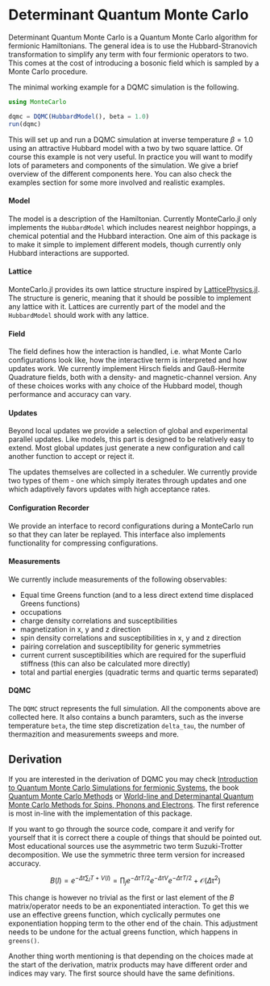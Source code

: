 # Determinant Quantum Monte Carlo

Determinant Quantum Monte Carlo is a Quantum Monte Carlo algorithm for fermionic Hamiltonians. The general idea is to use the Hubbard-Stranovich transformation to simplify any term with four fermionic operators to two. This comes at the cost of introducing a bosonic field which is sampled by a Monte Carlo procedure.

The minimal working example for a DQMC simulation is the following.

```julia
using MonteCarlo

dqmc = DQMC(HubbardModel(), beta = 1.0)
run(dqmc)
```

This will set up and run a DQMC simulation at inverse temperature $\beta = 1.0$ using an attractive Hubbard model with a two by two square lattice. Of course this example is not very useful. In practice you will want to modify lots of parameters and components of the simulation. We give a brief overview of the different components here. You can also check the examples section for some more involved and realistic examples.

#### Model

The model is a description of the Hamiltonian. Currently MonteCarlo.jl only implements the `HubbardModel` which includes nearest neighbor hoppings, a chemical potential and the Hubbard interaction. One aim of this package is to make it simple to implement different models, though currently only Hubbard interactions are supported.

#### Lattice

MonteCarlo.jl provides its own lattice structure inspired by [LatticePhysics.jl](https://github.com/janattig/LatticePhysics.jl). The structure is generic, meaning that it should be possible to implement any lattice with it. Lattices are currently part of the model and the `HubbardModel` should work with any lattice. 

#### Field

The field defines how the interaction is handled, i.e. what Monte Carlo configurations look like, how the interactive term is interpreted and how updates work. We currently implement Hirsch fields and Gauß-Hermite Quadrature fields, both with a density- and magnetic-channel version. Any of these choices works with any choice of the Hubbard model, though performance and accuracy can vary.

#### Updates

Beyond local updates we provide a selection of global and experimental parallel updates. Like models, this part is designed to be relatively easy to extend. Most global updates just generate a new configuration and call another function to accept or reject it.

The updates themselves are collected in a scheduler. We currently provide two types of them - one which simply iterates through updates and one which adaptively favors updates with high acceptance rates.

#### Configuration Recorder

We provide an interface to record configurations during a MonteCarlo run so that they can later be replayed. This interface also implements functionality for compressing configurations.

#### Measurements

We currently include measurements of the following observables:
- Equal time Greens function (and to a less direct extend time displaced Greens functions)
- occupations
- charge density correlations and susceptibilities
- magnetization in x, y and z direction
- spin density correlations and susceptibilities in x, y and z direction
- pairing correlation and susceptibility for generic symmetries
- current current susceptibilities which are required for the superfluid stiffness (this can also be calculated more directly)
- total and partial energies (quadratic terms and quartic terms separated)

#### DQMC

The `DQMC` struct represents the full simulation. All the components above are collected here. It also contains a bunch paramters, such as the inverse temperature `beta`, the time step discretization `delta_tau`, the number of thermazition and measurements sweeps and more.


## Derivation

If you are interested in the derivation of DQMC you may check [Introduction to Quantum Monte Carlo Simulations for fermionic Systems](https://doi.org/10.1590/S0103-97332003000100003), the book [Quantum Monte Carlo Methods](https://doi.org/10.1017/CBO9780511902581) or [World-line and Determinantal Quantum Monte Carlo Methods for Spins, Phonons and Electrons](https://doi.org/10.1007/978-3-540-74686-7_10). The first reference is most in-line with the implementation of this package.

If you want to go through the source code, compare it and verify for yourself that it is correct there a couple of things that should be pointed out. Most educational sources use the asymmetric two term Suzuki-Trotter decomposition. We use the symmetric three term version for increased accuracy.

```math
B(l) = e^{-\Delta\tau \sum_l T+V(l)} = \prod_j e^{-\Delta\tau T/2} e^{-\Delta\tau V} e^{-\Delta\tau T/2} + \mathcal{O}(\Delta\tau^2)
```

This change is however no trivial as the first or last element of the $B$ matrix/operator needs to be an exponentiated interaction. To get this we use an effective greens function, which cyclically permutes one exponentiation hopping term to the other end of the chain. This adjustment needs to be undone for the actual greens function, which happens in `greens()`.

Another thing worth mentioning is that depending on the choices made at the start of the derivation, matrix products may have different order and indices may vary. The first source should have the same definitions.